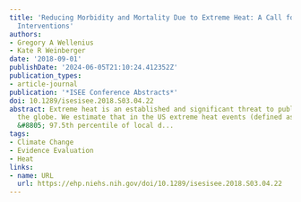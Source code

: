 ```yaml
---
title: 'Reducing Morbidity and Mortality Due to Extreme Heat: A Call for Evidence-Based
  Interventions'
authors:
- Gregory A Wellenius
- Kate R Weinberger
date: '2018-09-01'
publishDate: '2024-06-05T21:10:24.412352Z'
publication_types:
- article-journal
publication: '*ISEE Conference Abstracts*'
doi: 10.1289/isesisee.2018.S03.04.22
abstract: Extreme heat is an established and significant threat to public health across
  the globe. We estimate that in the US extreme heat events (defined as temperatures
  &#8805; 97.5th percentile of local d...
tags:
- Climate Change
- Evidence Evaluation
- Heat
links:
- name: URL
  url: https://ehp.niehs.nih.gov/doi/10.1289/isesisee.2018.S03.04.22
---
```

